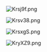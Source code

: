 ![Krsj9f.png](https://s2.ax1x.com/2019/10/27/Krsj9f.png)

![Krsv38.png](https://s2.ax1x.com/2019/10/27/Krsv38.png)

![KrsxgS.png](https://s2.ax1x.com/2019/10/27/KrsxgS.png)

![KryXZ9.png](https://s2.ax1x.com/2019/10/27/KryXZ9.png)